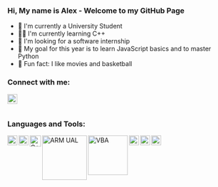 ### Hi, My name is Alex - Welcome to my GitHub Page

- 🏫 I'm currently a University Student
- 👨‍💻 I'm currently learning C++
- 💼 I'm looking for a software internship
- 🎯 My goal for this year is to learn JavaScript basics and to master Python
- 🎥 Fun fact: I like movies and basketball

### Connect with me:
[<img align="left" alt="Alexander Bartella | LinkedIn" width="22px" src="https://cdn-icons-png.flaticon.com/512/174/174857.png" />][linkedin]

<br/>
<br/>

### Languages and Tools:
[<img align="left" alt="Python" width="22px" src="https://upload.wikimedia.org/wikipedia/commons/thumb/c/c3/Python-logo-notext.svg/1024px-Python-logo-notext.svg.png" />][python-org]
[<img align="left" alt="C" width="22px" src="https://upload.wikimedia.org/wikipedia/commons/thumb/1/18/C_Programming_Language.svg/695px-C_Programming_Language.svg.png" />][c-prog]
[<img align="left" alt="C++" width="25px" src="https://cdn-icons-png.flaticon.com/512/6132/6132222.png" />][cpp]
[<img align="left" alt="ARM UAL" width="100px" src="https://user-images.githubusercontent.com/93336604/152653055-87632242-5f58-48f2-b609-786f41baa976.png" />][keil-Arm]
[<img align="left" alt="VBA" width="89px" src="https://user-images.githubusercontent.com/93336604/152653144-b4f6eee1-0cf8-4ef3-a551-8e4ce8705c89.png" />][vba]
[<img align="left" alt="VSCode" width="22px" src="https://upload.wikimedia.org/wikipedia/commons/thumb/9/9a/Visual_Studio_Code_1.35_icon.svg/512px-Visual_Studio_Code_1.35_icon.svg.png" />][vscode]
[<img align="left" alt="Git" width="22px" src="https://git-scm.com/images/logos/downloads/Git-Icon-1788C.png" />][git-scm]
[<img align="left" alt="Ubuntu" width="22px" src="https://upload.wikimedia.org/wikipedia/commons/thumb/a/ab/Logo-ubuntu_cof-orange-hex.svg/1200px-Logo-ubuntu_cof-orange-hex.svg.png" />][ubuntu]


[linkedin]: https://www.linkedin.com/in/alexander-bartella-02/
[python-org]: https://www.python.org/
[c-prog]: https://devdocs.io/c/
[cpp]: https://docs.microsoft.com/en-us/cpp/?view=msvc-170
[keil-Arm]: https://www.keil.com/support/man/docs/armasm/armasm_dom1359731145130.htm
[vba]: https://docs.microsoft.com/en-us/office/vba/api/overview/
[vscode]: https://code.visualstudio.com/
[git-scm]: https://git-scm.com/
[ubuntu]: https://ubuntu.com/
